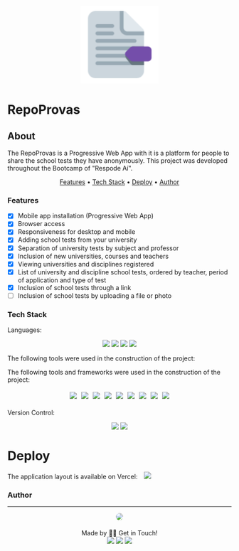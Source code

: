 <p align="center">
  <img src="public/logo192.png" width="175" alt="RepoProvas" />
</p>

# RepoProvas

## About
<p>
    The RepoProvas is a Progressive Web App with it is a platform for people to share the school tests they have anonymously. This project was developed throughout the Bootcamp of "Respode Aí".
</p>

<p align="center">
    <a href="#features">Features</a> •
    <a href="#tech">Tech Stack</a> •
    <a href="#deploy">Deploy</a> •
    <a href="#author">Author</a>
</p>

### Features
- [x] Mobile app installation (Progressive Web App)<br>
- [x] Browser access<br>
- [x] Responsiveness for desktop and mobile<br>
- [x] Adding school tests from your university<br>
- [x] Separation of university tests by subject and professor<br>
- [x] Inclusion of new universities, courses and teachers<br>
- [x] Viewing universities and disciplines registered<br>
- [x] List of university and discipline school tests, ordered by teacher, period of application and type of test<br>
- [x] Inclusion of school tests through a link<br>
- [ ] Inclusion of school tests by uploading a file or photo

### Tech Stack
Languages:<br>
<p align="center">
<img src="https://img.shields.io/badge/html5%20-%23E34F26.svg?&style=for-the-badge&logo=html5&logoColor=white"/>
<img src="https://img.shields.io/badge/css3%20-%231572B6.svg?&style=for-the-badge&logo=css3&logoColor=white"/>
<img src="https://img.shields.io/badge/javascript%20-%23323330.svg?&style=for-the-badge&logo=javascript&logoColor=%23F7DF1E"/>
<img src="https://img.shields.io/badge/jsx%20-%23323330.svg?&style=for-the-badge&logo=react&logoColor=%23F7DF1E"/>
</p>

The following tools were used in the construction of the project:

The following tools and frameworks were used in the construction of the project:<br>
<p align="center" style='display: flex; justify-content: center; flex-wrap:wrap; align-items: center; margin: 0 50px;'>
  <img style='margin: 5px;' src='https://img.shields.io/badge/styled-components%20-%2320232a.svg?&style=for-the-badge&color=b8679e&logo=styled-components&logoColor=%3a3a3a'>
  <img style='margin: 5px;' src='https://img.shields.io/badge/axios%20-%2320232a.svg?&style=for-the-badge&color=informational'>
  <img style='margin: 5px;' src='https://img.shields.io/badge/babel%20-%2320232a.svg?&style=for-the-badge&color=323230&logo=babel&logoColor=%f4dc4e'>
  <img style='margin: 5px;' src='https://img.shields.io/badge/yarn%20-%2320232a.svg?&style=for-the-badge&logo=yarn&color=318fb7&logoColor=%2361DAFB'>
  <img style='margin: 5px;' src="https://img.shields.io/badge/react-app%20-%2320232a.svg?&style=for-the-badge&color=60ddf9&logo=react&logoColor=%2361DAFB"/>
  <img style='margin: 5px;' src="https://img.shields.io/badge/react_route%20-%2320232a.svg?&style=for-the-badge&logo=react&logoColor=%2361DAFB"/>
  <img style='margin: 5px;' src='https://img.shields.io/badge/react-icon%20-%2320232a.svg?&style=for-the-badge&color=f28dc7&logo=react-icon&logoColor=%2361DAFB'>
  <img style='margin: 5px;' src='https://img.shields.io/badge/material-ui%20-%2320232a.svg?&style=for-the-badge&logo=material-ui&logoColor=%2361DAFB'>
  <img style='margin: 5px;' src='https://img.shields.io/badge/styled-reset%20-%2320232a.svg?&style=for-the-badge&color=f28dc7&logo=styled-reset&logoColor=%2361DAFB'>
</p>
<br>
Version Control:<br>
<p align="center">
    <img src="https://img.shields.io/badge/git%20-%23F05033.svg?&style=for-the-badge&logo=git&logoColor=white"/>
    <img src="https://img.shields.io/badge/github%20-%23121011.svg?&style=for-the-badge&logo=github&logoColor=white"/>
</p>

# Deploy

The application layout is available on Vercel:
<a style='margin-left: 10px;' href='https://repoprovas.vercel.app/' target='_black'><img src='https://img.shields.io/badge/vercel%20-%23000000.svg?&style=for-the-badge&logo=vercel&logoColor=white'></a>

### Author
---

<p align='center'>
  <img src="https://avatars0.githubusercontent.com/u/70967247?s=460&u=0684339f0717ae41ce18689351f0215fdf270590&v=4" width="100px;" style="border-radius: 50%;"/>
  <br><br>
  Made by 👋🏽 Get in Touch!<br>
  <a href="https://www.linkedin.com/in/thaliarobertad/"><img src="https://img.shields.io/badge/linkedin-%230077B5.svg?&style=for-the-badge&logo=linkedin&logoColor=white"/></a>
  <a href="mailto:thalia.born@gmail.com"><img src="https://img.shields.io/badge/gmail-D14836?&style=for-the-badge&logo=gmail&logoColor=white"/></a>
  <a href="https://github.com/thaliadettenborn"><img src="https://img.shields.io/badge/github-%23100000.svg?&style=for-the-badge&logo=github&logoColor=white" /></a>
</p>

